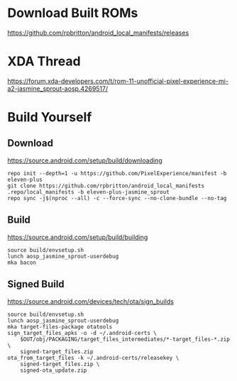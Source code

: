 # Download Built ROMs
https://github.com/rpbritton/android_local_manifests/releases

# XDA Thread
https://forum.xda-developers.com/t/rom-11-unofficial-pixel-experience-mi-a2-jasmine_sprout-aosp.4269517/

# Build Yourself
## Download
https://source.android.com/setup/build/downloading
```
repo init --depth=1 -u https://github.com/PixelExperience/manifest -b eleven-plus
git clone https://github.com/rpbritton/android_local_manifests .repo/local_manifests -b eleven-plus-jasmine_sprout
repo sync -j$(nproc --all) -c --force-sync --no-clone-bundle --no-tag
```

## Build
https://source.android.com/setup/build/building
```
source build/envsetup.sh
lunch aosp_jasmine_sprout-userdebug
mka bacon
```

## Signed Build
https://source.android.com/devices/tech/ota/sign_builds
```
source build/envsetup.sh
lunch aosp_jasmine_sprout-userdebug
mka target-files-package otatools
sign_target_files_apks -o -d ~/.android-certs \
    $OUT/obj/PACKAGING/target_files_intermediates/*-target_files-*.zip \
    signed-target_files.zip
ota_from_target_files -k ~/.android-certs/releasekey \
    signed-target_files.zip \
    signed-ota_update.zip
```

